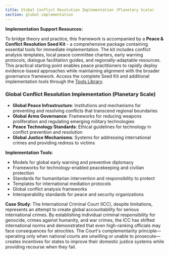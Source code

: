 ```yaml
---
title: Global Conflict Resolution Implementation (Planetary Scale)
section: global-implementation
---
```


**Implementation Support Resources:**

To bridge theory and practice, this framework is accompanied by a **Peace & Conflict Resolution Seed Kit** - a comprehensive package containing essential tools for immediate implementation. The kit includes conflict analysis templates, local peace committee charters, early warning protocols, dialogue facilitation guides, and regionally-adaptable resources. This practical starting point enables peace practitioners to rapidly deploy evidence-based approaches while maintaining alignment with the broader governance framework. Access the complete Seed Kit and additional implementation tools through the [Tools Library](/framework/tools/peace).

### Global Conflict Resolution Implementation (Planetary Scale)
- **Global Peace Infrastructure**: Institutions and mechanisms for preventing and resolving conflicts that transcend regional boundaries
- **Global Arms Governance**: Frameworks for reducing weapons proliferation and regulating emerging military technologies
- **Peace Technology Standards**: Ethical guidelines for technology in conflict prevention and resolution
- **Global Justice Mechanisms**: Systems for addressing international crimes and providing redress to victims

**Implementation Tools**:
- Models for global early warning and preventive diplomacy
- Frameworks for technology-enabled peacekeeping and civilian protection
- Standards for humanitarian intervention and responsibility to protect
- Templates for international mediation protocols
- Global conflict analysis frameworks
- Interoperability standards for peace and security organizations

**Case Study**: The International Criminal Court (ICC), despite limitations, represents an attempt to create global accountability for serious international crimes. By establishing individual criminal responsibility for genocide, crimes against humanity, and war crimes, the ICC has shifted international norms and demonstrated that even high-ranking officials may face consequences for atrocities. The Court's complementarity principle—operating only when national courts are unwilling or unable to prosecute—creates incentives for states to improve their domestic justice systems while providing recourse when they fail.
